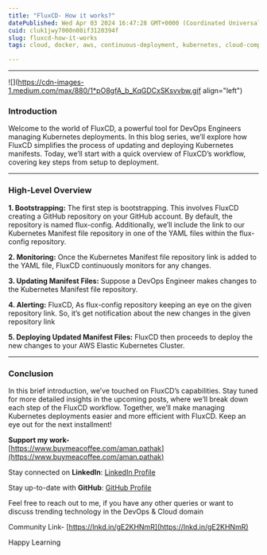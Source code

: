 ```yaml
---
title: "FluxCD- How it works?"
datePublished: Wed Apr 03 2024 16:47:28 GMT+0000 (Coordinated Universal Time)
cuid: cluk1jwy7000n08if3120394f
slug: fluxcd-how-it-works
tags: cloud, docker, aws, continuous-deployment, kubernetes, cloud-computing, fluxcd

---
```


---

![](https://cdn-images-1.medium.com/max/880/1*pO8gfA_b_KqGDCxSKsvvbw.gif align="left")

### Introduction

Welcome to the world of FluxCD, a powerful tool for DevOps Engineers managing Kubernetes deployments. In this blog series, we’ll explore how FluxCD simplifies the process of updating and deploying Kubernetes manifests. Today, we’ll start with a quick overview of FluxCD’s workflow, covering key steps from setup to deployment.

---

### High-Level Overview

**1\. Bootstrapping:** The first step is bootstrapping. This involves FluxCD creating a GitHub repository on your GitHub account. By default, the repository is named flux-config. Additionally, we’ll include the link to our Kubernetes Manifest file repository in one of the YAML files within the flux-config repository.

**2\. Monitoring:** Once the Kubernetes Manifest file repository link is added to the YAML file, FluxCD continuously monitors for any changes.

**3\. Updating Manifest Files:** Suppose a DevOps Engineer makes changes to the Kubernetes Manifest file repository.

**4\. Alerting:** FluxCD, As flux-config repository keeping an eye on the given repository link. So, it’s get notification about the new changes in the given repository link

**5\. Deploying Updated Manifest Files:** FluxCD then proceeds to deploy the new changes to your AWS Elastic Kubernetes Cluster.

---

### Conclusion

In this brief introduction, we’ve touched on FluxCD’s capabilities. Stay tuned for more detailed insights in the upcoming posts, where we’ll break down each step of the FluxCD workflow. Together, we’ll make managing Kubernetes deployments easier and more efficient with FluxCD. Keep an eye out for the next installment!

**Support my work-**  
[https://www.buymeacoffee.com/aman.pathak](https://www.buymeacoffee.com/aman.pathak)

Stay connected on **LinkedIn**: [LinkedIn Profile](https://www.linkedin.com/in/aman-devops/)

Stay up-to-date with **GitHub**: [GitHub Profile](https://github.com/AmanPathak-DevOps)

Feel free to reach out to me, if you have any other queries or want to discuss trending technology in the DevOps & Cloud domain

Community Link- [https://lnkd.in/gE2KHNmR](https://lnkd.in/gE2KHNmR)

Happy Learning